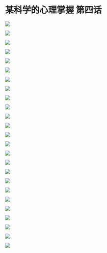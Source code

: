 # 某科学的心理掌握 第四话

![](https://github.com/cnindex/Mental-Out/images/04/0.jpg)

![](https://github.com/cnindex/Mental-Out/images/04/01.jpg)

![](https://github.com/cnindex/Mental-Out/images/04/02.jpg)

![](https://github.com/cnindex/Mental-Out/images/04/03.jpg)

![](https://github.com/cnindex/Mental-Out/images/04/04.jpg)

![](https://github.com/cnindex/Mental-Out/images/04/05.jpg)

![](https://github.com/cnindex/Mental-Out/images/04/06.jpg)

![](https://github.com/cnindex/Mental-Out/images/04/07.jpg)

![](https://github.com/cnindex/Mental-Out/images/04/08.jpg)

![](https://github.com/cnindex/Mental-Out/images/04/09.jpg)

![](https://github.com/cnindex/Mental-Out/images/04/10.jpg)

![](https://github.com/cnindex/Mental-Out/images/04/11.jpg)

![](https://github.com/cnindex/Mental-Out/images/04/12.jpg)

![](https://github.com/cnindex/Mental-Out/images/04/13.jpg)

![](https://github.com/cnindex/Mental-Out/images/04/14.jpg)

![](https://github.com/cnindex/Mental-Out/images/04/15.jpg)

![](https://github.com/cnindex/Mental-Out/images/04/16.jpg)

![](https://github.com/cnindex/Mental-Out/images/04/17.jpg)

![](https://github.com/cnindex/Mental-Out/images/04/18.jpg)

![](https://github.com/cnindex/Mental-Out/images/04/19.jpg)

![](https://github.com/cnindex/Mental-Out/images/04/20.jpg)

![](https://github.com/cnindex/Mental-Out/images/04/21.jpg)

![](https://github.com/cnindex/Mental-Out/images/04/22.jpg)

![](https://github.com/cnindex/Mental-Out/images/04/23.jpg)

![](https://github.com/cnindex/Mental-Out/images/04/24.jpg)
